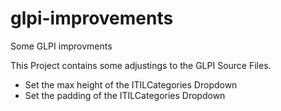 # glpi-improvements
Some GLPI improvments

This Project contains some adjustings to the GLPI Source Files.
- Set the max height of the ITILCategories Dropdown
- Set the padding of the ITILCategories Dropdown
